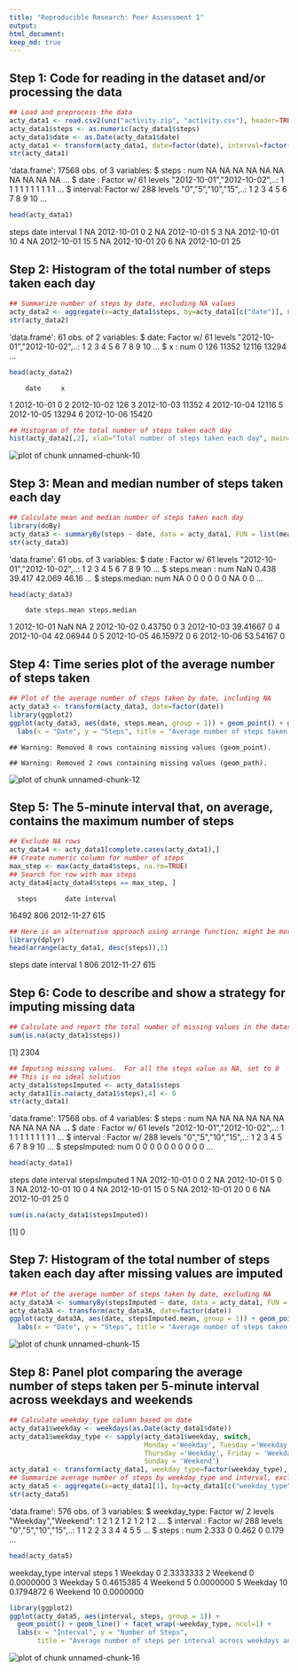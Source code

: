 ```yaml
---
title: "Reproducible Research: Peer Assessment 1"
output: 
html_document:
keep_md: true
---
```




## Step 1: Code for reading in the dataset and/or processing the data


```r
## Load and preprocess the data 
acty_data1 <- read.csv2(unz("activity.zip", "activity.csv"), header=TRUE,sep=",")
acty_data1$steps <- as.numeric(acty_data1$steps) 
acty_data1$date <- as.Date(acty_data1$date) 
acty_data1 <- transform(acty_data1, date=factor(date), interval=factor(interval))
str(acty_data1)
```

'data.frame':	17568 obs. of  3 variables:
 $ steps   : num  NA NA NA NA NA NA NA NA NA NA ...
 $ date    : Factor w/ 61 levels "2012-10-01","2012-10-02",..: 1 1 1 1 1 1 1 1 1 1 ...
 $ interval: Factor w/ 288 levels "0","5","10","15",..: 1 2 3 4 5 6 7 8 9 10 ...

```r
head(acty_data1)
```

  steps       date interval
1    NA 2012-10-01        0
2    NA 2012-10-01        5
3    NA 2012-10-01       10
4    NA 2012-10-01       15
5    NA 2012-10-01       20
6    NA 2012-10-01       25

## Step 2: Histogram of the total number of steps taken each day


```r
## Summarize number of steps by date, excluding NA values
acty_data2 <- aggregate(x=acty_data1$steps, by=acty_data1[c("date")], FUN=sum, na.rm=TRUE)
str(acty_data2)
```

'data.frame':	61 obs. of  2 variables:
 $ date: Factor w/ 61 levels "2012-10-01","2012-10-02",..: 1 2 3 4 5 6 7 8 9 10 ...
 $ x   : num  0 126 11352 12116 13294 ...

```r
head(acty_data2)
```

        date     x
1 2012-10-01     0
2 2012-10-02   126
3 2012-10-03 11352
4 2012-10-04 12116
5 2012-10-05 13294
6 2012-10-06 15420

```r
## Histogram of the total number of steps taken each day
hist(acty_data2[,2], xlab="Total number of steps taken each day", main="Histogram of the total number of steps taken each day")
```

![plot of chunk unnamed-chunk-10](figure/unnamed-chunk-10-1.png)

## Step 3: Mean and median number of steps taken each day


```r
## Calculate mean and median number of steps taken each day
library(doBy)
acty_data3 <- summaryBy(steps ~ date, data = acty_data1, FUN = list(mean, median), na.rm=TRUE)
str(acty_data3)
```

'data.frame':	61 obs. of  3 variables:
 $ date        : Factor w/ 61 levels "2012-10-01","2012-10-02",..: 1 2 3 4 5 6 7 8 9 10 ...
 $ steps.mean  : num  NaN 0.438 39.417 42.069 46.16 ...
 $ steps.median: num  NA 0 0 0 0 0 0 NA 0 0 ...

```r
head(acty_data3)
```

        date steps.mean steps.median
1 2012-10-01        NaN           NA
2 2012-10-02    0.43750            0
3 2012-10-03   39.41667            0
4 2012-10-04   42.06944            0
5 2012-10-05   46.15972            0
6 2012-10-06   53.54167            0

## Step 4: Time series plot of the average number of steps taken


```r
## Plot of the average number of steps taken by date, including NA
acty_data3 <- transform(acty_data3, date=factor(date))
library(ggplot2)
ggplot(acty_data3, aes(date, steps.mean, group = 1)) + geom_point() + geom_line() +
  labs(x = "Date", y = "Steps", title = "Average number of steps taken each day (w NA)")
```

```
## Warning: Removed 8 rows containing missing values (geom_point).
```

```
## Warning: Removed 2 rows containing missing values (geom_path).
```

![plot of chunk unnamed-chunk-12](figure/unnamed-chunk-12-1.png)

## Step 5: The 5-minute interval that, on average, contains the maximum number of steps


```r
## Exclude NA rows
acty_data4 <- acty_data1[complete.cases(acty_data1),]
## Create numeric column for number of steps
max_step <- max(acty_data4$steps, na.rm=TRUE)
## Search for row with max steps
acty_data4[acty_data4$steps == max_step, ]
```

      steps       date interval
16492   806 2012-11-27      615

```r
## Here is an alternative approach using arrange function; might be more efficient
library(dplyr)
head(arrange(acty_data1, desc(steps)),1)
```

  steps       date interval
1   806 2012-11-27      615

## Step 6: Code to describe and show a strategy for imputing missing data


```r
## Calculate and report the total number of missing values in the dataset 
sum(is.na(acty_data1$steps))
```

[1] 2304

```r
## Imputing missing values.  For all the steps value as NA, set to 0
## This is no ideal solution
acty_data1$stepsImputed <- acty_data1$steps
acty_data1[is.na(acty_data1$steps),4] <- 0
str(acty_data1)
```

'data.frame':	17568 obs. of  4 variables:
 $ steps       : num  NA NA NA NA NA NA NA NA NA NA ...
 $ date        : Factor w/ 61 levels "2012-10-01","2012-10-02",..: 1 1 1 1 1 1 1 1 1 1 ...
 $ interval    : Factor w/ 288 levels "0","5","10","15",..: 1 2 3 4 5 6 7 8 9 10 ...
 $ stepsImputed: num  0 0 0 0 0 0 0 0 0 0 ...

```r
head(acty_data1)
```

  steps       date interval stepsImputed
1    NA 2012-10-01        0            0
2    NA 2012-10-01        5            0
3    NA 2012-10-01       10            0
4    NA 2012-10-01       15            0
5    NA 2012-10-01       20            0
6    NA 2012-10-01       25            0

```r
sum(is.na(acty_data1$stepsImputed))
```

[1] 0

## Step 7: Histogram of the total number of steps taken each day after missing values are imputed


```r
## Plot of the average number of steps taken by date, excluding NA
acty_data3A <- summaryBy(stepsImputed ~ date, data = acty_data1, FUN = list(mean, median), na.rm=TRUE)
acty_data3A <- transform(acty_data3A, date=factor(date))
ggplot(acty_data3A, aes(date, stepsImputed.mean, group = 1)) + geom_point() + geom_line() + 
  labs(x = "Date", y = "Steps", title = "Average number of steps taken each day (Imputed)")
```

![plot of chunk unnamed-chunk-15](figure/unnamed-chunk-15-1.png)

## Step 8: Panel plot comparing the average number of steps taken per 5-minute interval across weekdays and weekends


```r
## Calculate weekday_type column based on date
acty_data1$weekday <- weekdays(as.Date(acty_data1$date))
acty_data1$weekday_type <- sapply(acty_data1$weekday, switch,
                                  Monday ='Weekday', Tuesday ='Weekday', Wednesday ='Weekday', 
                                  Thursday ='Weekday', Friday = 'Weekday', Saturday = 'Weekend', 
                                  Sunday = 'Weekend')
acty_data1 <- transform(acty_data1, weekday_type=factor(weekday_type), interval=factor(interval))
## Summarize average number of steps by weekday_type and interval, excluding NA values
acty_data5 <- aggregate(x=acty_data1[1], by=acty_data1[c("weekday_type","interval")], FUN=mean, na.rm=TRUE)
str(acty_data5)
```

'data.frame':	576 obs. of  3 variables:
 $ weekday_type: Factor w/ 2 levels "Weekday","Weekend": 1 2 1 2 1 2 1 2 1 2 ...
 $ interval    : Factor w/ 288 levels "0","5","10","15",..: 1 1 2 2 3 3 4 4 5 5 ...
 $ steps       : num  2.333 0 0.462 0 0.179 ...

```r
head(acty_data5)
```

  weekday_type interval     steps
1      Weekday        0 2.3333333
2      Weekend        0 0.0000000
3      Weekday        5 0.4615385
4      Weekend        5 0.0000000
5      Weekday       10 0.1794872
6      Weekend       10 0.0000000

```r
library(ggplot2)
ggplot(acty_data5, aes(interval, steps, group = 1)) +
  geom_point() + geom_line() + facet_wrap(~weekday_type, ncol=1) +
  labs(x = "Interval", y = "Number of Steps", 
       title = "Average number of steps per interval across weekdays and weekends")
```

![plot of chunk unnamed-chunk-16](figure/unnamed-chunk-16-1.png)
